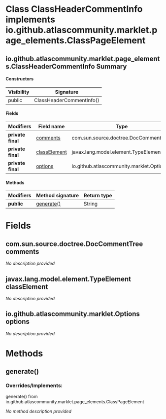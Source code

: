 Class ClassHeaderCommentInfo implements io.github.atlascommunity.marklet.page_elements.ClassPageElement
=======================================================================================================


io.github.atlascommunity.marklet.page_elements.ClassHeaderCommentInfo Summary
-------
#### Constructors
| Visibility | Signature                |
| ---------- | ------------------------ |
| public     | ClassHeaderCommentInfo() |
#### Fields
| Modifiers         | Field name                                                     | Type                                     |
| ----------------- | -------------------------------------------------------------- | ---------------------------------------- |
| **private final** | [comments](#comsunsourcedoctreedoccommenttree-comments)        | com.sun.source.doctree.DocCommentTree    |
| **private final** | [classElement](#javaxlangmodelelementtypeelement-classelement) | javax.lang.model.element.TypeElement     |
| **private final** | [options](#iogithubatlascommunitymarkletoptions-options)       | io.github.atlascommunity.marklet.Options |
#### Methods
| Modifiers  | Method signature        | Return type |
| ---------- | ----------------------- | ----------- |
| **public** | [generate()](#generate) | String      |

Fields
======
com.sun.source.doctree.DocCommentTree comments
----------------------------------------------
*No description provided*


javax.lang.model.element.TypeElement classElement
-------------------------------------------------
*No description provided*


io.github.atlascommunity.marklet.Options options
------------------------------------------------
*No description provided*


Methods
=======
generate()
----------
### Overrides/Implements:
generate() from io.github.atlascommunity.marklet.page_elements.ClassPageElement

*No method description provided*


